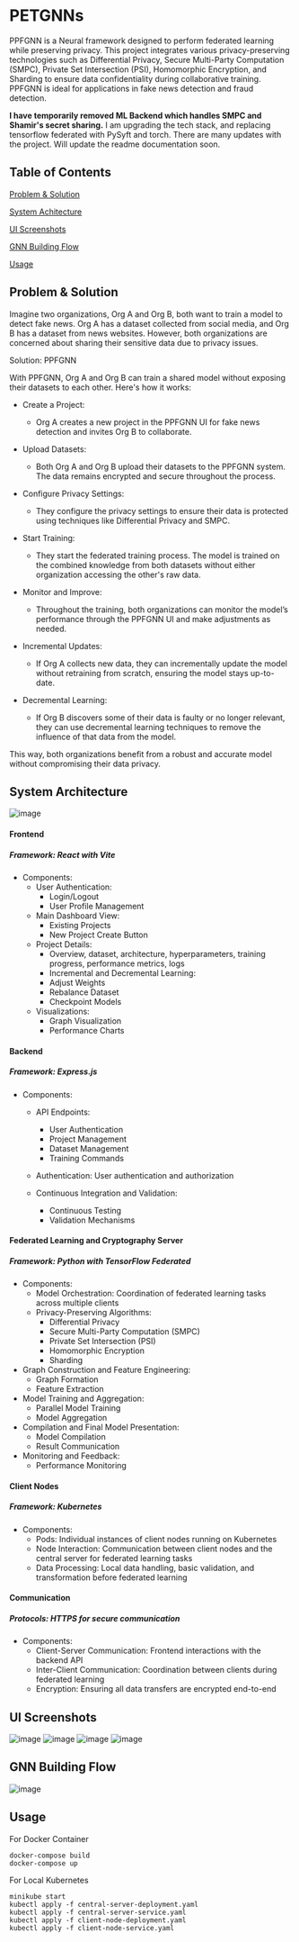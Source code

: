 # PETGNNs

PPFGNN is a Neural framework designed to perform federated learning while preserving privacy. This project integrates various privacy-preserving technologies such as Differential Privacy, Secure Multi-Party Computation (SMPC), Private Set Intersection (PSI), Homomorphic Encryption, and Sharding to ensure data confidentiality during collaborative training. PPFGNN is ideal for applications in fake news detection and fraud detection.


**I have temporarily removed ML Backend which handles SMPC and Shamir's secret sharing.** I am upgrading the tech stack, and replacing tensorflow federated with PySyft and torch. There are many updates with the project. Will update the readme documentation soon.

## Table of Contents
[Problem & Solution](https://github.com/sarthak7awasthi/PETGNNs#problem-&-solution)

[System Achitecture](https://github.com/sarthak7awasthi/PETGNNs#system-architecture)

[UI Screenshots](https://github.com/sarthak7awasthi/PETGNNs#ui-screenshots)

[GNN Building Flow](https://github.com/sarthak7awasthi/PETGNNs#gnn-building-flow)

[Usage](https://github.com/sarthak7awasthi/PETGNNs#usage)

## Problem & Solution

Imagine two organizations, Org A and Org B, both want to train a model to detect fake news. Org A has a dataset collected from social media, and Org B has a dataset from news websites. However, both organizations are concerned about sharing their sensitive data due to privacy issues.

Solution: PPFGNN

With PPFGNN, Org A and Org B can train a shared model without exposing their datasets to each other. Here's how it works:

- Create a Project:

  - Org A creates a new project in the PPFGNN UI for fake news detection and invites Org B to collaborate.
- Upload Datasets:

  - Both Org A and Org B upload their datasets to the PPFGNN system. The data remains encrypted and secure throughout the process.

- Configure Privacy Settings:
  - They configure the privacy settings to ensure their data is protected using techniques like Differential Privacy and SMPC.
- Start Training:
  - They start the federated training process. The model is trained on the combined knowledge from both datasets without either organization accessing the other's raw data.
- Monitor and Improve:
  - Throughout the training, both organizations can monitor the model’s performance through the PPFGNN UI and make adjustments as needed.
- Incremental Updates:

  - If Org A collects new data, they can incrementally update the model without retraining from scratch, ensuring the model stays up-to-date.
- Decremental Learning:

  - If Org B discovers some of their data is faulty or no longer relevant, they can use decremental learning techniques to remove the influence of that data from the model.
    
This way, both organizations benefit from a robust and accurate model without compromising their data privacy.

## System Architecture
![image](https://github.com/sarthak7awasthi/PETGNNs/assets/61361866/c41f935d-9b73-447b-9eaf-844b71865639)

#### Frontend
##### Framework: React with Vite
- Components:
  - User Authentication:
    - Login/Logout
    - User Profile Management
  - Main Dashboard View:
    - Existing Projects
    - New Project Create Button
  - Project Details:
    - Overview, dataset, architecture, hyperparameters, training progress, performance metrics, logs
    - Incremental and Decremental Learning:
    - Adjust Weights
    - Rebalance Dataset
    - Checkpoint Models
  - Visualizations:
    - Graph Visualization
    - Performance Charts

#### Backend
##### Framework: Express.js
- Components:
  - API Endpoints:
    - User Authentication
    - Project Management
    - Dataset Management
    - Training Commands
  - Authentication: User authentication and authorization

  - Continuous Integration and Validation:
    - Continuous Testing
    - Validation Mechanisms
#### Federated Learning and Cryptography Server
##### Framework: Python with TensorFlow Federated
  - Components:
    - Model Orchestration: Coordination of federated learning tasks across multiple clients
    - Privacy-Preserving Algorithms:
      - Differential Privacy
      - Secure Multi-Party Computation (SMPC)
      - Private Set Intersection (PSI)
      - Homomorphic Encryption
      - Sharding
  - Graph Construction and Feature Engineering:
    - Graph Formation
    - Feature Extraction
  - Model Training and Aggregation:
    - Parallel Model Training
    - Model Aggregation
  - Compilation and Final Model Presentation:
    - Model Compilation
    - Result Communication
  - Monitoring and Feedback:
    - Performance Monitoring
  
#### Client Nodes
##### Framework: Kubernetes
  - Components:
    - Pods: Individual instances of client nodes running on Kubernetes
    - Node Interaction: Communication between client nodes and the central server for federated learning tasks
    - Data Processing: Local data handling, basic validation, and transformation before federated learning
#### Communication
##### Protocols: HTTPS for secure communication
  - Components:
    - Client-Server Communication: Frontend interactions with the backend API
    - Inter-Client Communication: Coordination between clients during federated learning
    - Encryption: Ensuring all data transfers are encrypted end-to-end

## UI Screenshots

![image](https://github.com/user-attachments/assets/89f42144-00ba-4447-b648-414e54521bfd)
![image](https://github.com/user-attachments/assets/ca979653-6f97-4f53-89fb-47cc02596484)
![image](https://github.com/user-attachments/assets/54eb1f80-4be1-4d0d-94eb-4e41ca57b125)
![image](https://github.com/user-attachments/assets/3efe94ee-5a0e-442c-97f0-de4845f1a395)


## GNN Building Flow

![image](https://github.com/sarthak7awasthi/PETGNNs/assets/61361866/0accb764-8bab-49bf-aab7-c8617c20d5f8)

## Usage

For Docker Container
```
docker-compose build
docker-compose up
```

For Local Kubernetes

```
minikube start
kubectl apply -f central-server-deployment.yaml
kubectl apply -f central-server-service.yaml
kubectl apply -f client-node-deployment.yaml
kubectl apply -f client-node-service.yaml
```
